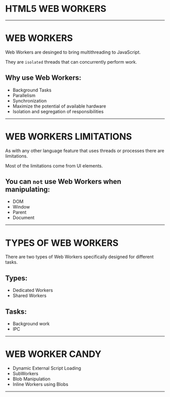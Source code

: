 HTML5 WEB WORKERS
=================
---

WEB WORKERS
===========

Web Workers are desinged to bring multithreading to JavaScript.

They are `isolated` threads that can concurrently perform work.

Why use Web Workers:
--------------------

- Background Tasks
- Parallelism
- Synchronization
- Maximize the potential of available hardware
- Isolation and segregation of responsibilities

---

WEB WORKERS LIMITATIONS
=======================

As with any other language feature that uses threads or processes there are limitations. 

Most of the limitations come from UI elements.

You can `not` use Web Workers when manipulating:
------------------------------------------------

- DOM
- Window
- Parent
- Document

---

TYPES OF WEB WORKERS
====================

There are two types of Web Workers specifically designed for different tasks.

Types:
------------------------------------------------
- Dedicated Workers
- Shared Workers


Tasks:
------------------------------------------------
- Background work
- IPC

---

WEB WORKER CANDY
=================

- Dynamic External Script Loading
- SubWorkers
- Blob Manipulation
- Inline Workers using Blobs

---